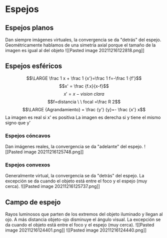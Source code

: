 # Espejos

## Espejos planos
Dan siempre imágenes virtuales, la convergencia se da "detrás" del espejo. Geométricamente hablamos de una simetría axial porque el tamaño de la imagen es igual al del objeto
![[Pasted image 20211216122818.png]]
## Espejos esféricos
$$\LARGE \frac 1 x + \frac 1 {x'}=\frac 1 f=-\frac 1 {f'}$$
$$x' = \frac {f.x}{x-f}$$
$$x'=x-vision\ clara$$
$$f=distancia \ \ focal =\frac R 2$$
$$\LARGE {Agrandamiento} =  \frac {y'} {y}=- \frac {x'} x$$
La imagen es real si x' es positiva
La imagen es derecha si y tiene el mismo signo que y'
### Espejos cóncavos

Dan imágenes reales, la convergencia se da "adelante" del espejo.
![[Pasted image 20211216125748.png]]
### Espejos convexos
Generalmente virtual, la convergencia se da "detrás" del espejo. La excepción se da cuando el objeto está entre el foco y el espejo (muy cerca). ![[Pasted image 20211216125737.png]]

## Campo de espejo
Rayos luminosos que parten de los extremos del objeto iluminado y llegan al ojo. A más distancia objeto-ojo disminuye el ángulo visual. La excepción se da cuando el objeto está entre el foco y el espejo (muy cerca).
![[Pasted image 20211216124401.png]]
![[Pasted image 20211216124440.png]]